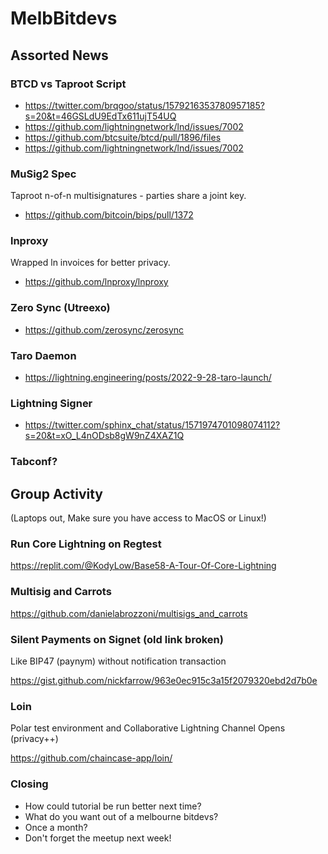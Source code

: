 # MelbBitdevs

## Assorted News

### BTCD vs Taproot Script
* https://twitter.com/brqgoo/status/1579216353780957185?s=20&t=46GSLdU9EdTx611ujT54UQ
* https://github.com/lightningnetwork/lnd/issues/7002
* https://github.com/btcsuite/btcd/pull/1896/files
* https://github.com/lightningnetwork/lnd/issues/7002

###  MuSig2 Spec
Taproot n-of-n multisignatures - parties share a joint key.
* https://github.com/bitcoin/bips/pull/1372
  
###  lnproxy
Wrapped ln invoices for better privacy.
- https://github.com/lnproxy/lnproxy

###  Zero Sync (Utreexo)
* https://github.com/zerosync/zerosync

###  Taro Daemon
* https://lightning.engineering/posts/2022-9-28-taro-launch/

###  Lightning Signer
* https://twitter.com/sphinx_chat/status/1571974701098074112?s=20&t=xO_L4nODsb8gW9nZ4XAZ1Q


### Tabconf?

## Group Activity
(Laptops out, Make sure you have access to MacOS or Linux!)

###  Run Core Lightning on Regtest
https://replit.com/@KodyLow/Base58-A-Tour-Of-Core-Lightning

###  Multisig and Carrots
https://github.com/danielabrozzoni/multisigs_and_carrots

###  Silent Payments on Signet (old link broken)
Like BIP47 (paynym) without notification transaction

https://gist.github.com/nickfarrow/963e0ec915c3a15f2079320ebd2d7b0e

###  Loin
Polar test environment and Collaborative Lightning Channel Opens (privacy++)

https://github.com/chaincase-app/loin/



### Closing
* How could tutorial be run better next time?
* What do you want out of a melbourne bitdevs?
* Once a month?
* Don't forget the meetup next week!
